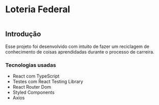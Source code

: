 # Loteria Federal

<img src="">

## Introdução

Esse projeto foi desenvolvido com intuito de fazer um reciclagem de conhecimento de coisas aprendidadas durante o processo de carreira.


### Tecnologias usadas

- React com TypeScript
- Testes com React Testing Library
- React Router Dom
- Styled Components
- Axios
